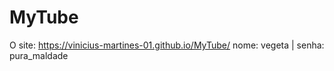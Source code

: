 # MyTube

O site:
https://vinicius-martines-01.github.io/MyTube/
nome: vegeta | senha: pura_maldade

